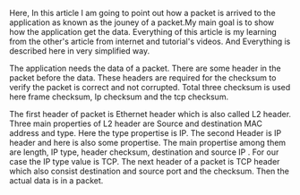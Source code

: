 Here, In this article I am going to point out how a packet is arrived to the application as known as the jouney of a packet.My main goal is to show how the application get the data.  Everything of this article is my learning from the other's article from internet and tutorial's videos. And Everything is described here in very simplified way.  

The application needs the data of a packet. There are some header in the packet before the data. These headers are required for the checksum to verify the packet is correct and not corrupted. Total three checksum is used here frame checksum, Ip checksum and the tcp checksum. 

The first header of packet is Ethernet header which is also called L2 header. Three main properties of L2 header are Source and destination MAC address and type. Here the type propertise is IP. The second Header is IP header and here is also some propertise. The main propertise among them are length, IP type, header checksum, destination and source IP . For our case the IP type value is TCP. The next header of a packet is TCP header which also consist destination and source port and the checksum. Then the actual data is in a packet.

